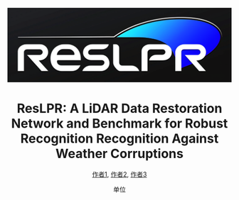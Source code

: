 <p align="center">
  <img src="./docs/figs/ResLPR_logo.png" alt="Project Logo" width="600"/>
</p>

<h1 align="center">ResLPR: A LiDAR Data Restoration Network and Benchmark for
Robust Recognition Recognition Against Weather Corruptions</h1>

<p align="center">
  <a href="https://github.com/author1_github_profile">作者1</a>,
  <a href="https://github.com/author2_github_profile">作者2</a>,
  <a href="https://github.com/author3_github_profile">作者3</a>
</p>

<p align="center">单位</p>
